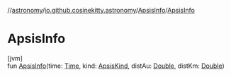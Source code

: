 //[astronomy](../../../index.md)/[io.github.cosinekitty.astronomy](../index.md)/[ApsisInfo](index.md)/[ApsisInfo](-apsis-info.md)

# ApsisInfo

[jvm]\
fun [ApsisInfo](-apsis-info.md)(time: [Time](../-time/index.md), kind: [ApsisKind](../-apsis-kind/index.md), distAu: [Double](https://kotlinlang.org/api/latest/jvm/stdlib/kotlin/-double/index.html), distKm: [Double](https://kotlinlang.org/api/latest/jvm/stdlib/kotlin/-double/index.html))
